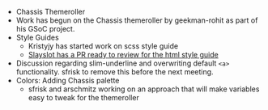 * Chassis Themeroller
 * Work has begun on the Chassis themeroller by geekman-rohit as part of his GSoC project.
* Style Guides
  * Kristyjy has started work on scss style guide
  * [Slayslot has a PR ready to review for the html style guide](https://github.com/jquery/contribute.jquery.org/pull/117)
* Discussion regarding slim-underline and overwriting default `<a>` functionality. sfrisk to remove this before the next meeting.
* Colors: Adding Chassis palette
  * sfrisk and arschmitz working on an approach that will make variables easy to tweak for the themeroller
